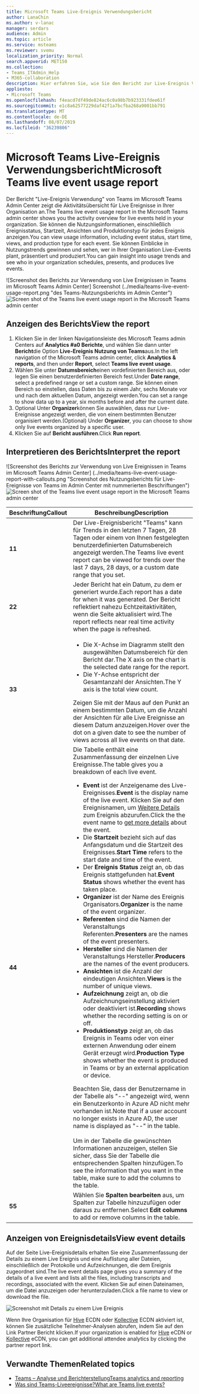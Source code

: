 ```yaml
---
title: Microsoft Teams Live-Ereignis Verwendungsbericht
author: LanaChin
ms.author: v-lanac
manager: serdars
audience: Admin
ms.topic: article
ms.service: msteams
ms.reviewer: svemu
localization_priority: Normal
search.appverid: MET150
ms.collection:
- Teams_ITAdmin_Help
- M365-collaboration
description: Hier erfahren Sie, wie Sie den Bericht zur Live-Ereignis Verwendung von Teams im Microsoft Teams Admin Center verwenden, um sich einen Überblick über die Aktivitäten von Team Live Events in Ihrer Organisation zu verschaffen.
appliesto:
- Microsoft Teams
ms.openlocfilehash: f4eacd7df49de824ac6c0a98b7b923331fdee61f
ms.sourcegitcommit: e1c8a62577229daf42f1a7bcfba268a9001bb791
ms.translationtype: MT
ms.contentlocale: de-DE
ms.lasthandoff: 08/07/2019
ms.locfileid: "36239806"
---
```

# <a name="microsoft-teams-live-event-usage-report"></a><span data-ttu-id="8c222-103">Microsoft Teams Live-Ereignis Verwendungsbericht</span><span class="sxs-lookup"><span data-stu-id="8c222-103">Microsoft Teams live event usage report</span></span>

<span data-ttu-id="8c222-104">Der Bericht "Live-Ereignis Verwendung" von Teams im Microsoft Teams Admin Center zeigt die Aktivitätsübersicht für Live Ereignisse in Ihrer Organisation an.</span><span class="sxs-lookup"><span data-stu-id="8c222-104">The Teams live event usage report in the Microsoft Teams admin center shows you the activity overview for live events held in your organization.</span></span> <span data-ttu-id="8c222-105">Sie können die Nutzungsinformationen, einschließlich Ereignisstatus, Startzeit, Ansichten und Produktionstyp für jedes Ereignis anzeigen.</span><span class="sxs-lookup"><span data-stu-id="8c222-105">You can view usage information, including event status, start time, views, and production type for each event.</span></span> <span data-ttu-id="8c222-106">Sie können Einblicke in Nutzungstrends gewinnen und sehen, wer in Ihrer Organisation Live-Events plant, präsentiert und produziert.</span><span class="sxs-lookup"><span data-stu-id="8c222-106">You can gain insight into usage trends and see who in your organization schedules, presents, and produces live events.</span></span> 

<span data-ttu-id="8c222-107">![Screenshot des Berichts zur Verwendung von Live Ereignissen in Teams im Microsoft Teams Admin Center] Screenshot (../media/teams-live-event-usage-report.png "des Teams-Nutzungsberichts im Admin Center")</span><span class="sxs-lookup"><span data-stu-id="8c222-107">![Screen shot of the Teams live event usage report in the Microsoft Teams admin center](../media/teams-live-event-usage-report.png "Screen shot of the Teams usage report in the admin center")</span></span>

## <a name="view-the-report"></a><span data-ttu-id="8c222-108">Anzeigen des Berichts</span><span class="sxs-lookup"><span data-stu-id="8c222-108">View the report</span></span>

1. <span data-ttu-id="8c222-109">Klicken Sie in der linken Navigationsleiste des Microsoft Teams admin Centers auf **Analytics #a0 Berichte**, und wählen Sie dann unter **Bericht**die Option **Live-Ereignis Nutzung von Teams**aus.</span><span class="sxs-lookup"><span data-stu-id="8c222-109">In the left navigation of the Microsoft Teams admin center, click **Analytics & reports**, and then under **Report**, select **Teams live event usage**.</span></span>
2. <span data-ttu-id="8c222-110">Wählen Sie unter **Datumsbereich**einen vordefinierten Bereich aus, oder legen Sie einen benutzerdefinierten Bereich fest.</span><span class="sxs-lookup"><span data-stu-id="8c222-110">Under **Date range**, select a predefined range or set a custom range.</span></span> <span data-ttu-id="8c222-111">Sie können einen Bereich so einstellen, dass Daten bis zu einem Jahr, sechs Monate vor und nach dem aktuellen Datum, angezeigt werden.</span><span class="sxs-lookup"><span data-stu-id="8c222-111">You can set a range to show  data up to a year, six months before and after the current date.</span></span>
3. <span data-ttu-id="8c222-112">Optional Unter **Organizer**können Sie auswählen, dass nur Live-Ereignisse angezeigt werden, die von einem bestimmten Benutzer organisiert werden.</span><span class="sxs-lookup"><span data-stu-id="8c222-112">(Optional) Under **Organizer**, you can choose to show only live events organized by a specific user.</span></span>
4. <span data-ttu-id="8c222-113">Klicken Sie auf **Bericht ausführen**.</span><span class="sxs-lookup"><span data-stu-id="8c222-113">Click **Run report**.</span></span>  

## <a name="interpret-the-report"></a><span data-ttu-id="8c222-114">Interpretieren des Berichts</span><span class="sxs-lookup"><span data-stu-id="8c222-114">Interpret the report</span></span>

<span data-ttu-id="8c222-115">![Screenshot des Berichts zur Verwendung von Live Ereignissen in Teams im Microsoft Teams Admin Center] (../media/teams-live-event-usage-report-with-callouts.png "Screenshot des Nutzungsberichts für Live-Ereignisse von Teams im Admin Center mit nummerierten Beschriftungen")</span><span class="sxs-lookup"><span data-stu-id="8c222-115">![Screen shot of the Teams live event usage report in the Microsoft Teams admin center](../media/teams-live-event-usage-report-with-callouts.png "Screen shot of the Teams live events usage report in the admin center with numbered callouts")</span></span>

|<span data-ttu-id="8c222-116">Beschriftung</span><span class="sxs-lookup"><span data-stu-id="8c222-116">Callout</span></span> |<span data-ttu-id="8c222-117">Beschreibung</span><span class="sxs-lookup"><span data-stu-id="8c222-117">Description</span></span>  |
|--------|-------------|
|<span data-ttu-id="8c222-118">**1**</span><span class="sxs-lookup"><span data-stu-id="8c222-118">**1**</span></span>   |<span data-ttu-id="8c222-119">Der Live-Ereignisbericht "Teams" kann für Trends in den letzten 7 Tagen, 28 Tagen oder einem von Ihnen festgelegten benutzerdefinierten Datumsbereich angezeigt werden.</span><span class="sxs-lookup"><span data-stu-id="8c222-119">The Teams live event report can be viewed for trends over the last 7 days, 28 days, or a custom date range that you set.</span></span> |
|<span data-ttu-id="8c222-120">**2**</span><span class="sxs-lookup"><span data-stu-id="8c222-120">**2**</span></span>   |<span data-ttu-id="8c222-121">Jeder Bericht hat ein Datum, zu dem er generiert wurde.</span><span class="sxs-lookup"><span data-stu-id="8c222-121">Each report has a date for when it was generated.</span></span> <span data-ttu-id="8c222-122">Der Bericht reflektiert nahezu Echtzeitaktivitäten, wenn die Seite aktualisiert wird.</span><span class="sxs-lookup"><span data-stu-id="8c222-122">The report reflects near real time activity when the page is refreshed.</span></span> |
|<span data-ttu-id="8c222-123">**3**</span><span class="sxs-lookup"><span data-stu-id="8c222-123">**3**</span></span>   |<ul><li><span data-ttu-id="8c222-124">Die X-Achse im Diagramm stellt den ausgewählten Datumsbereich für den Bericht dar.</span><span class="sxs-lookup"><span data-stu-id="8c222-124">The X axis on the chart is the selected date range for the report.</span></span></li> <li> <span data-ttu-id="8c222-125">Die Y-Achse entspricht der Gesamtanzahl der Ansichten.</span><span class="sxs-lookup"><span data-stu-id="8c222-125">The Y axis is the total view count.</span></span></li> </ul><span data-ttu-id="8c222-126">Zeigen Sie mit der Maus auf den Punkt an einem bestimmten Datum, um die Anzahl der Ansichten für alle Live Ereignisse an diesem Datum anzuzeigen.</span><span class="sxs-lookup"><span data-stu-id="8c222-126">Hover over the dot on a given date to see the number of views across all live events on that date.</span></span>|
|<span data-ttu-id="8c222-127">**4**</span><span class="sxs-lookup"><span data-stu-id="8c222-127">**4**</span></span>   |<span data-ttu-id="8c222-128">Die Tabelle enthält eine Zusammenfassung der einzelnen Live Ereignisse.</span><span class="sxs-lookup"><span data-stu-id="8c222-128">The table gives you a breakdown of each live event.</span></span> <ul><li><span data-ttu-id="8c222-129">**Event** ist der Anzeigename des Live-Ereignisses.</span><span class="sxs-lookup"><span data-stu-id="8c222-129">**Event** is the display name of the live event.</span></span> <span data-ttu-id="8c222-130">Klicken Sie auf den Ereignisnamen, um [Weitere Details](#view-event-details) zum Ereignis abzurufen.</span><span class="sxs-lookup"><span data-stu-id="8c222-130">Click the the event name to [get more details](#view-event-details) about the event.</span></span> </li> <li><span data-ttu-id="8c222-131">Die **Startzeit** bezieht sich auf das Anfangsdatum und die Startzeit des Ereignisses.</span><span class="sxs-lookup"><span data-stu-id="8c222-131">**Start Time** refers to the start date and time of the event.</span></span></li> <li><span data-ttu-id="8c222-132">Der **Ereignis Status** zeigt an, ob das Ereignis stattgefunden hat.</span><span class="sxs-lookup"><span data-stu-id="8c222-132">**Event Status** shows whether the event has taken place.</span></span>  </li><li><span data-ttu-id="8c222-133">**Organizer** ist der Name des Ereignis Organisators.</span><span class="sxs-lookup"><span data-stu-id="8c222-133">**Organizer** is the name of the event organizer.</span></span></li> <li><span data-ttu-id="8c222-134">**Referenten** sind die Namen der Veranstaltungs Referenten.</span><span class="sxs-lookup"><span data-stu-id="8c222-134">**Presenters** are the names of the  event presenters.</span></span></li><li><span data-ttu-id="8c222-135">**Hersteller** sind die Namen der Veranstaltungs Hersteller.</span><span class="sxs-lookup"><span data-stu-id="8c222-135">**Producers** are the names of the event producers.</span></span></li><li><span data-ttu-id="8c222-136">**Ansichten** ist die Anzahl der eindeutigen Ansichten.</span><span class="sxs-lookup"><span data-stu-id="8c222-136">**Views** is the number of unique views.</span></span></li><li><span data-ttu-id="8c222-137">**Aufzeichnung** zeigt an, ob die Aufzeichnungseinstellung aktiviert oder deaktiviert ist.</span><span class="sxs-lookup"><span data-stu-id="8c222-137">**Recording** shows whether the recording setting is on or off.</span></span></li><li><span data-ttu-id="8c222-138">**Produktionstyp** zeigt an, ob das Ereignis in Teams oder von einer externen Anwendung oder einem Gerät erzeugt wird.</span><span class="sxs-lookup"><span data-stu-id="8c222-138">**Production Type** shows whether the event is produced in Teams or by an external application or device.</span></span></li></li> </ul><span data-ttu-id="8c222-139">Beachten Sie, dass der Benutzername in der Tabelle als "--" angezeigt wird, wenn ein Benutzerkonto in Azure AD nicht mehr vorhanden ist.</span><span class="sxs-lookup"><span data-stu-id="8c222-139">Note that if a user account no longer exists in Azure AD, the user name is displayed as "--" in the table.</span></span> <br><br><span data-ttu-id="8c222-140">Um in der Tabelle die gewünschten Informationen anzuzeigen, stellen Sie sicher, dass Sie der Tabelle die entsprechenden Spalten hinzufügen.</span><span class="sxs-lookup"><span data-stu-id="8c222-140">To see the information that you want in the table, make sure to add the columns to the table.</span></span> |
|<span data-ttu-id="8c222-141">**5**</span><span class="sxs-lookup"><span data-stu-id="8c222-141">**5**</span></span>   |<span data-ttu-id="8c222-142">Wählen Sie **Spalten bearbeiten** aus, um Spalten zur Tabelle hinzuzufügen oder daraus zu entfernen.</span><span class="sxs-lookup"><span data-stu-id="8c222-142">Select **Edit columns** to add or remove columns in the table.</span></span>|

## <a name="view-event-details"></a><span data-ttu-id="8c222-143">Anzeigen von Ereignisdetails</span><span class="sxs-lookup"><span data-stu-id="8c222-143">View event details</span></span>

<span data-ttu-id="8c222-144">Auf der Seite Live-Ereignisdetails erhalten Sie eine Zusammenfassung der Details zu einem Live Ereignis und eine Auflistung aller Dateien, einschließlich der Protokolle und Aufzeichnungen, die dem Ereignis zugeordnet sind.</span><span class="sxs-lookup"><span data-stu-id="8c222-144">The live event details page gives you a summary of the details of a live event and lists all the files, including transcripts and recordings, associated with the event.</span></span> <span data-ttu-id="8c222-145">Klicken Sie auf einen Dateinamen, um die Datei anzuzeigen oder herunterzuladen.</span><span class="sxs-lookup"><span data-stu-id="8c222-145">Click a file name to view or download the file.</span></span>

![Screenshot mit Details zu einem Live Ereignis](../media/teams-live-event-usage-report-event-detail.png)

<span data-ttu-id="8c222-147">Wenn Ihre Organisation für [Hive](https://www.hivestreaming.com/partners/integration-partners/microsoft/) ECDN oder [Kollective](https://kollective.com) ECDN aktiviert ist, können Sie zusätzliche Teilnehmer-Analysen abrufen, indem Sie auf den Link Partner Bericht klicken.</span><span class="sxs-lookup"><span data-stu-id="8c222-147">If your organization is enabled for [Hive](https://www.hivestreaming.com/partners/integration-partners/microsoft/) eCDN or [Kollective](https://kollective.com) eCDN, you can get additional attendee analytics by clicking the partner report link.</span></span>

## <a name="related-topics"></a><span data-ttu-id="8c222-148">Verwandte Themen</span><span class="sxs-lookup"><span data-stu-id="8c222-148">Related topics</span></span>
- [<span data-ttu-id="8c222-149">Teams – Analyse und Berichterstellung</span><span class="sxs-lookup"><span data-stu-id="8c222-149">Teams analytics and reporting</span></span>](teams-reporting-reference.md)
- [<span data-ttu-id="8c222-150">Was sind Teams-Liveereignisse?</span><span class="sxs-lookup"><span data-stu-id="8c222-150">What are Teams live events?</span></span>](../teams-live-events/what-are-teams-live-events.md)